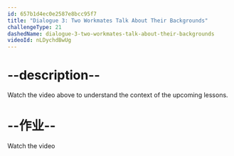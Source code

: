 ```yaml
---
id: 657b1d4ec0e2587e8bcc95f7
title: "Dialogue 3: Two Workmates Talk About Their Backgrounds"
challengeType: 21
dashedName: dialogue-3-two-workmates-talk-about-their-backgrounds
videoId: nLDychdBwUg
---
```


# --description--

Watch the video above to understand the context of the upcoming lessons.

# --作业--

Watch the video
